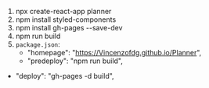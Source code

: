 1. npx create-react-app planner
2. npm install styled-components
3. npm install gh-pages --save-dev
4. npm run build
5. `package.json`:
	- "homepage": "https://Vincenzofdg.github.io/Planner",
	- "predeploy": "npm run build",
  - "deploy": "gh-pages -d build",
